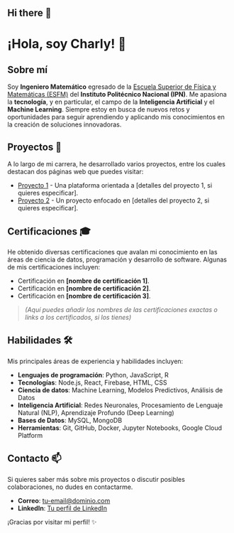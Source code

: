 ## Hi there 👋

<!--
**CharlyPierce/CharlyPierce** is a ✨ _special_ ✨ repository because its `README.md` (this file) appears on your GitHub profile.

Here are some ideas to get you started:

- 🔭 I’m currently working on ...
- 🌱 I’m currently learning ...
- 👯 I’m looking to collaborate on ...
- 🤔 I’m looking for help with ...
- 💬 Ask me about ...
- 📫 How to reach me: ...
- 😄 Pronouns: ...
- ⚡ Fun fact: ...
-->

# ¡Hola, soy Charly! 👋

## Sobre mí
Soy **Ingeniero Matemático** egresado de la [Escuela Superior de Física y Matemáticas (ESFM)](https://www.esfm.ipn.mx/) del **Instituto Politécnico Nacional (IPN)**. Me apasiona la **tecnología**, y en particular, el campo de la **Inteligencia Artificial** y el **Machine Learning**. Siempre estoy en busca de nuevos retos y oportunidades para seguir aprendiendo y aplicando mis conocimientos en la creación de soluciones innovadoras.

## Proyectos 🚀
A lo largo de mi carrera, he desarrollado varios proyectos, entre los cuales destacan dos páginas web que puedes visitar:

- [Proyecto 1](https://projecto2-373519.web.app/) - Una plataforma orientada a [detalles del proyecto 1, si quieres especificar].
- [Proyecto 2](https://index-esfm-web.web.app/) - Un proyecto enfocado en [detalles del proyecto 2, si quieres especificar].

## Certificaciones 🎓
He obtenido diversas certificaciones que avalan mi conocimiento en las áreas de ciencia de datos, programación y desarrollo de software. Algunas de mis certificaciones incluyen:

- Certificación en **[nombre de certificación 1]**.
- Certificación en **[nombre de certificación 2]**.
- Certificación en **[nombre de certificación 3]**.

> *(Aquí puedes añadir los nombres de las certificaciones exactas o links a los certificados, si los tienes)*

## Habilidades 🛠️
Mis principales áreas de experiencia y habilidades incluyen:

- **Lenguajes de programación**: Python, JavaScript, R
- **Tecnologías**: Node.js, React, Firebase, HTML, CSS
- **Ciencia de datos**: Machine Learning, Modelos Predictivos, Análisis de Datos
- **Inteligencia Artificial**: Redes Neuronales, Procesamiento de Lenguaje Natural (NLP), Aprendizaje Profundo (Deep Learning)
- **Bases de Datos**: MySQL, MongoDB
- **Herramientas**: Git, GitHub, Docker, Jupyter Notebooks, Google Cloud Platform

## Contacto 📫
Si quieres saber más sobre mis proyectos o discutir posibles colaboraciones, no dudes en contactarme.

- **Correo**: tu-email@dominio.com
- **LinkedIn**: [Tu perfil de LinkedIn](https://linkedin.com/in/tu-perfil)

¡Gracias por visitar mi perfil! ✨
